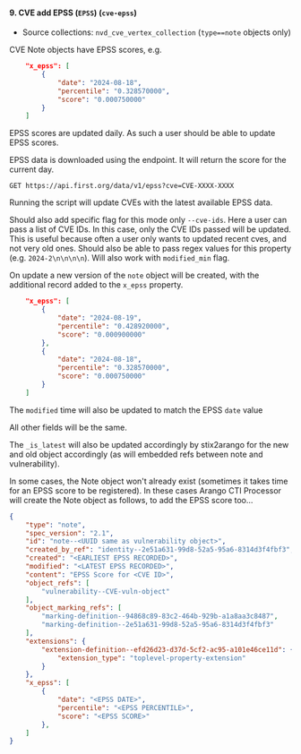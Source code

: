 #### 9. CVE add EPSS (`EPSS`) (`cve-epss`)

* Source collections: `nvd_cve_vertex_collection` (`type==note` objects only)

CVE Note objects have EPSS scores, e.g.

```json
    "x_epss": [
        {
            "date": "2024-08-18",
            "percentile": "0.328570000",
            "score": "0.000750000" 
        }
    ]
```

EPSS scores are updated daily. As such a user should be able to update EPSS scores.

EPSS data is downloaded using the endpoint. It will return the score for the current day.

```shell
GET https://api.first.org/data/v1/epss?cve=CVE-XXXX-XXXX
```

Running the script will update CVEs with the latest available EPSS data.

Should also add specific flag for this mode only `--cve-ids`. Here a user can pass a list of CVE IDs. In this case, only the CVE IDs passed will be updated. This is useful because often a user only wants to updated recent cves, and not very old ones. Should also be able to pass regex values for this property (e.g. `2024-2\n\n\n\n`). Will also work with `modified_min` flag.

On update a new version of the `note` object will be created, with the additional record added to the `x_epss` property.

```json
    "x_epss": [
        {
            "date": "2024-08-19",
            "percentile": "0.428920000",
            "score": "0.000900000"
        },
        {
            "date": "2024-08-18",
            "percentile": "0.328570000",
            "score": "0.000750000" 
        }
    ]
```

The `modified` time will also be updated to match the EPSS `date` value

All other fields will be the same.

The `_is_latest` will also be updated accordingly by stix2arango for the new and old object accordingly (as will embedded refs between note and vulnerability).

In some cases, the Note object won't already exist (sometimes it takes time for an EPSS score to be registered). In these cases Arango CTI Processor will create the Note object as follows, to add the EPSS score too...

```json
{
    "type": "note",
    "spec_version": "2.1",
    "id": "note--<UUID same as vulnerability object>",
    "created_by_ref": "identity--2e51a631-99d8-52a5-95a6-8314d3f4fbf3",
    "created": "<EARLIEST EPSS RECORDED>",
    "modified": "<LATEST EPSS RECORDED>",
    "content": "EPSS Score for <CVE ID>",
    "object_refs": [
        "vulnerability--CVE-vuln-object"
    ],
    "object_marking_refs": [
        "marking-definition--94868c89-83c2-464b-929b-a1a8aa3c8487",
        "marking-definition--2e51a631-99d8-52a5-95a6-8314d3f4fbf3"
    ],
    "extensions": {
        "extension-definition--efd26d23-d37d-5cf2-ac95-a101e46ce11d": {
            "extension_type": "toplevel-property-extension"
        }
    },
    "x_epss": [
        {
            "date": "<EPSS DATE>",
            "percentile": "<EPSS PERCENTILE>",
            "score": "<EPSS SCORE>"
        },
    ]
}
```
